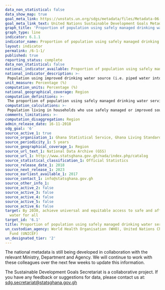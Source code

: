 ```yaml
---
data_non_statistical: false
data_show_map: true
goal_meta_link: https://unstats.un.org/sdgs/metadata/files/Metadata-06-01-01.pdf
goal_meta_link_text: United Nations Sustainable Development Goals Metadata (pdf 428kB)
graph_title: 'Proportion of population using safely managed drinking water services'
graph_type: line
indicator: 6.1.1
indicator_name: Proportion of population using safely managed drinking water services
layout: indicator
permalink: /6-1-1/
published: true
reporting_status: complete
data_non_statistical: false
national_indicator_available: Proportion of population using safely managed drinking water service
national_indicator_description: >-
 Population using improved drinking water source (i.e. piped water into dwelling, yard or plot, bottled water and satchet water) which is available when needed and free of faecal (and priority chemical) contamination.
unit_measure: Percentage (%)
computation_units: Percentage (%)
national_geographical_coverage: Region
computation_definitions: >-
 The proportion of population using safely managed drinking water service is the total population in households with drinking water from a safely managed source expressed as a percentage of the total population in households
computation_calculations: >-
 Population living in households who use safely managed or improved source of drinking water divided by the total population living in households and multiplied by 100
comments_limitations: >-
computation_disaggregation: Region
admin_release_date: 16-11-2018
sdg_goal: '6'
source_active_1: true
source_organisation_1: Ghana Statistical Service, Ghana Living Standards Survey, 2017
source_periodicity_1: 5 years 
source_geographical_coverage_1: Region
source_url_text_1: National Data Archive (GSS)
source_url_1: http://www.statsghana.gov.gh/nada/index.php/catalog
source_statistical_classification_1: Official Statistics
source_release_date_1: 2018
source_next_release_1: 2023
source_earliest_available_1: 2017
source_contact_1: info@statsghana.gov.gh
source_other_info_1:
source_active_2: false
source_active_3: false
source_active_4: false
source_active_5: false
source_active_6: false
target: By 2030, achieve universal and equitable access to safe and affordable drinking
  water for all
target_id: '6.1'
title: Proportion of population using safely managed drinking water services
un_custodian_agency: World Health Organisation (WHO), United Nations Children's Emergency
  Fund (UNICEF)
un_designated_tier: '2'
---
```

The national metadata is still being developed in collaboration with the relevant Ministry, Department and Agency.  We will continue to work with these colleagues over the next few weeks to update this information.

The Sustainable Development Goals Secretariat is a collaborative project. If you have any feedback or suggestions for data, please contact us at: sdg.secretariat@statsghana.gov.gh

